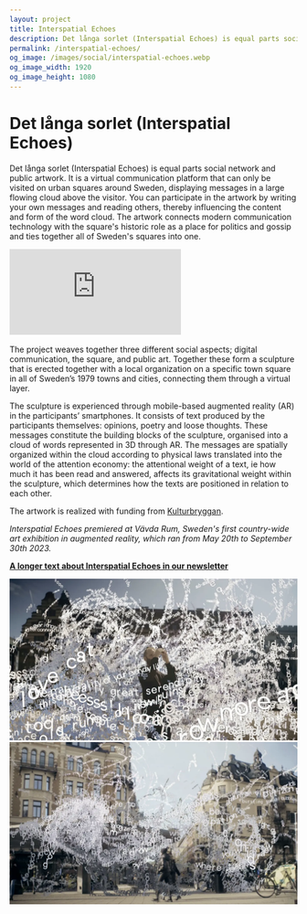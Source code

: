 ```yaml
---
layout: project
title: Interspatial Echoes
description: Det långa sorlet (Interspatial Echoes) is equal parts social network and public artwork. It is a virtual communication platform that can only be visited on urban squares around Sweden, displaying messages in a large flowing cloud above the visitor.
permalink: /interspatial-echoes/
og_image: /images/social/interspatial-echoes.webp
og_image_width: 1920
og_image_height: 1080
---
```


# Det långa sorlet (Interspatial Echoes)

Det långa sorlet (Interspatial Echoes) is equal parts social network and public artwork. It is a virtual communication platform that can only be visited on urban squares around Sweden, displaying messages in a large flowing cloud above the visitor. You can participate in the artwork by writing your own messages and reading others, thereby influencing the content and form of the word cloud. The artwork connects modern communication technology with the square's historic role as a place for politics and gossip and ties together all of Sweden's squares into one.

<div class="vimeo">
<iframe src="https://player.vimeo.com/video/864454457?h=3f006700ac" frameborder="0" allow="autoplay; fullscreen; picture-in-picture" allowfullscreen></iframe>
</div>

The project weaves together three different social aspects; digital communication, the square, and public art. Together these form a sculpture that is erected together with a local organization on a specific town square in all of Sweden’s 1979 towns and cities, connecting them through a virtual layer.

The sculpture is experienced through mobile-based augmented reality (AR) in the participants’ smartphones. It consists of text produced by the participants themselves: opinions, poetry and loose thoughts. These messages constitute the building blocks of the sculpture, organised into a cloud of words represented in 3D through AR. The messages are spatially organized within the cloud according to physical laws translated into the world of the attention economy: the attentional weight of a text, ie how much it has been read and answered, affects its gravitational weight within the sculpture, which determines how the texts are positioned in relation to each other.

The artwork is realized with funding from [Kulturbryggan](https://www.konstnarsnamnden.se/stipendier-och-bidrag/kulturbryggan/).

*Interspatial Echoes premiered at Vävda Rum, Sweden's first country-wide art exhibition in augmented reality, which ran from May 20th to September 30th 2023.* 

[**A longer text about Interspatial Echoes in our newsletter**](https://news.untold.garden/interspatial-echoes-at-folk/)

![Interspatial Echoes, by Untold Garden 2023](/assets/images/interspatial-echoes.webp)
![Interspatial Echoes, by Untold Garden 2023](/assets/images/interspatial-echoes-2.webp)
